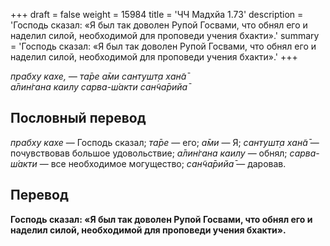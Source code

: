 +++
draft = false
weight = 15984
title = 'ЧЧ Мадхйа 1.73'
description = 'Господь сказал: «Я был так доволен Рупой Госвами, что обнял его и наделил силой, необходимой для проповеди учения бхакти».'
summary = 'Господь сказал: «Я был так доволен Рупой Госвами, что обнял его и наделил силой, необходимой для проповеди учения бхакти».'
+++

_прабху кахе, — та̄ре а̄ми сантушт̣а хан̃а̄  
а̄лин̇гана каилу сарва-ш́акти сан̃ча̄рийа̄_

## Пословный перевод

_прабху_ _кахе_ — Господь сказал; _та̄ре_ — его; _а̄ми_ — Я; _сантушт̣а_ _хан̃а̄_ — почувствовав большое удовольствие; _а̄лин̇гана_ _каилу_ — обнял; _сарва_\- _ш́акти_ — все необходимое могущество; _сан̃ча̄рийа̄_ — даровав.

## Перевод

**Господь сказал: «Я был так доволен Рупой Госвами, что обнял его и наделил силой, необходимой для проповеди учения бхакти».**
